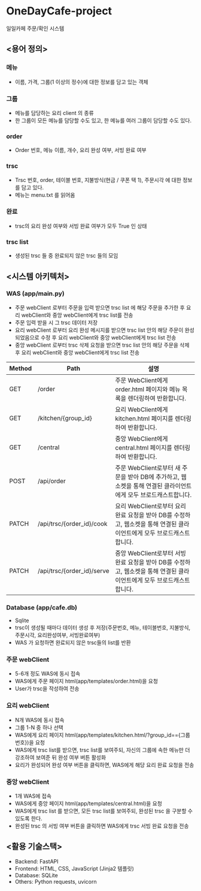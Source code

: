# OneDayCafe-project
일일카페 주문/확인 시스템

## <용어 정의>
### 메뉴
- 이름, 가격, 그룹(1 이상의 정수)에 대한 정보를 담고 있는 객체
### 그룹
- 메뉴를 담당하는 요리 client 의 종류
- 한 그룹이 모든 메뉴를 담당할 수도 있고, 한 메뉴를 여러 그룹이 담당할 수도 있다.
### order
- Order 번호, 메뉴 이름, 개수, 요리 완성 여부, 서빙 완료 여부
### trsc
- Trsc 번호, order, 테이블 번호, 지불방식(현금 / 쿠폰 택 1), 주문시각 에 대한 정보를 담고 있다.
- 메뉴는 menu.txt 를 읽어옴
### 완료
- trsc의 요리 완성 여부와 서빙 완료 여부가 모두 True 인 상태
### trsc list
- 생성된 trsc 들 중 완료되지 않은 trsc 들의 모임

## <시스템 아키텍처>
### WAS (app/main.py)
- 주문 webClient 로부터 주문을 입력 받으면 trsc list 에 해당 주문을 추가한 후 요리 webClient와 중앙 webClient에게 trsc list를 전송
- 주문 입력 받을 시 그 trsc 데이터 저장
- 요리 webClient 로부터 요리 완성 메시지를 받으면 trsc list 안의 해당 주문이 완성되었음으로 수정 후 요리 webClient와 중앙 webClient에게 trsc list 전송
- 중앙 webClient 로부터 trsc 삭제 요청을 받으면 trsc list 안의 해당 주문을 삭제 후 요리 webClient와 중앙 webClient에게 trsc list 전송

|Method|Path|설명|
|------|---|---|
|GET|/order|주문 WebClient에게 order.html 페이지와 메뉴 목록을 렌더링하여 반환합니다.|
|GET|/kitchen/{group_id}|요리 WebClient에게 kitchen.html 페이지를 렌더링하여 반환합니다.|
|GET|/central|중앙 WebClient에게 central.html 페이지를 렌더링하여 반환합니다.|
|POST|/api/order|주문 WebClient로부터 새 주문을 받아 DB에 추가하고, 웹소켓을 통해 연결된 클라이언트에게 모두 브로드캐스트합니다.|
|PATCH|/api/trsc/{order_id}/cook|요리 WebClient로부터 요리 완료 요청을 받아 DB를 수정하고, 웹소켓을 통해 연결된 클라이언트에게 모두 브로드캐스트합니다.|
|PATCH|/api/trsc/{order_id}/serve|중앙 WebClient로부터 서빙 완료 요청을 받아 DB를 수정하고, 웹소켓을 통해 연결된 클라이언트에게 모두 브로드캐스트합니다.|

### Database (app/cafe.db)
- Sqlite
- trsc이 생성될 때마다 데이터 생성 후 저장(주문번호, 메뉴, 테이블번호, 지불방식, 주문시각, 요리완성여부, 서빙완료여부)
- WAS 가 요청하면 완료되지 않은 trsc들의 list를 반환

### 주문 webClient
- 5-6개 정도 WAS에 동시 접속
- WAS에게 주문 페이지 html(app/templates/order.html)을 요청
- User가 trsc을 작성하여 전송

### 요리 webClient
- N개 WAS에 동시 접속
- 그룹 1-N 중 하나 선택
- WAS에게 요리 페이지 html(app/templates/kitchen.html/?group_id=={그룹번호})을 요청
- WAS에게 trsc list를 받으면, trsc list를 보여주되, 자신의 그룹에 속한 메뉴만 더 강조하여 보여준 뒤 완성 여부 버튼 활성화
- 요리가 완성되어 완성 여부 버튼을 클릭하면, WAS에게 해당 요리 완료 요청을 전송

### 중앙 webClient
- 1개 WAS에 접속
- WAS에게 중앙 페이지 html(app/templates/central.html)을 요청
- WAS에게 trsc list 를 받으면, 모든 trsc list를 보여주되, 완성된 trsc 을 구분할 수 있도록 한다.
- 완성된 trsc 의 서빙 여부 버튼을 클릭하면 WAS에게 trsc 서빙 완료 요청을 전송

## <활용 기술스택>
- Backend: FastAPI
- Frontend: HTML, CSS, JavaScript (Jinja2 템플릿)
- Database: SQLite
- Others: Python requests, uvicorn